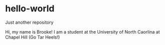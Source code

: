 # hello-world
Just another repository

Hi, my name is Brooke! I am a student at the University of North Caorlina at Chapel Hill (Go Tar Heels!) 

